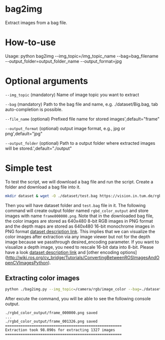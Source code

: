 # bag2img
Extract images from a bag file.

# How-to-use

Usage: python bag2img --img_topic=/img_topic_name --bag=bag_filename --output_folder=output_folder_name --output_format=jpg

# Optional arguments
```--img_topic``` (mandatory) Name of image topic you want to extract

```--bag``` (mandatory) Path to the bag file and name, e.g. ./dataset/Big.bag, tab auto-completion is possible.

```--file_name``` (optional) Prefixed file name for stored images',default="frame"

```--output_format``` (optional) output image format, e.g., jpg or png',default="jpg"

```--output_folder``` (optional) Path to a output folder where extracted images will be stored.',default="./output"

# Simple test
To test the script, we will download a bag file and run the script.
Create a folder and download a bag file into it.
```bash
mkdir dataset & wget -O ./dataset/test.bag https://vision.in.tum.de/rgbd/dataset/freiburg3/rgbd_dataset_freiburg3_calibration_rgb_depth.bag
```
Then you will have dataset folder and `test.bag` file in it. The following command will create output folder named `rgbd_color_output` and store images with name `frame000000.png`. Note that in the downloaded bag file, the color images are stored as 640x480 8-bit RGB images in PNG format and the depth maps are stored as 640x480 16-bit monochrome images in PNG format [dataset description link](https://vision.in.tum.de/data/datasets/rgbd-dataset/file_formats). This implies that we can visualize the color images after extraction via any image viewer but not for the depth image because we passthrough desired_encoding parameter. If you want to visualize a depth image, you need to rescale 16-bit data into 8-bit. Please have a look [dataset description link](https://vision.in.tum.de/data/datasets/rgbd-dataset/file_formats) and [other encoding options] (http://wiki.ros.org/cv_bridge/Tutorials/ConvertingBetweenROSImagesAndOpenCVImagesPython). 

## Extracting color images
```bash
python ./bag2img.py --img_topic=/camera/rgb/image_color --bag=./dataset/test.bag --output_folder=./rgbd_color_output --output_format=png
```
After excute the command, you will be able to see the following console output.

```shell
./rgbd_color_output/frame_000000.png saved
...
./rgbd_color_output/frame_001326.png saved
=====================================================
Extraction took 98.090s for extracting 1327 images
=====================================================
```
